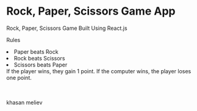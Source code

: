 <h1>Rock, Paper, Scissors Game App</h1>
<p>Rock, Paper, Scissors Game Built Using React.js</p>

Rules

<li>Paper beats Rock</li>
<li>Rock beats Scissors</li>
<li>Scissors beats Paper</li>
If the player wins, they gain 1 point. If the computer wins, the player loses one point.

</br>
</br>
</br>
<p>khasan meliev</p>
